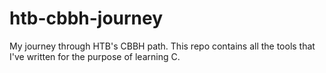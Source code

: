 # htb-cbbh-journey
My journey through HTB's CBBH path. This repo contains all the tools that I've written for the purpose of learning C.
